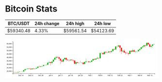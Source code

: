# Bitcoin Stats

BTC/USDT|24h change|24h high|24h low|
|---|---|---|---|
|$59340.48|4.33%|$59561.54|$54123.69|

<img src="./chart.svg">
